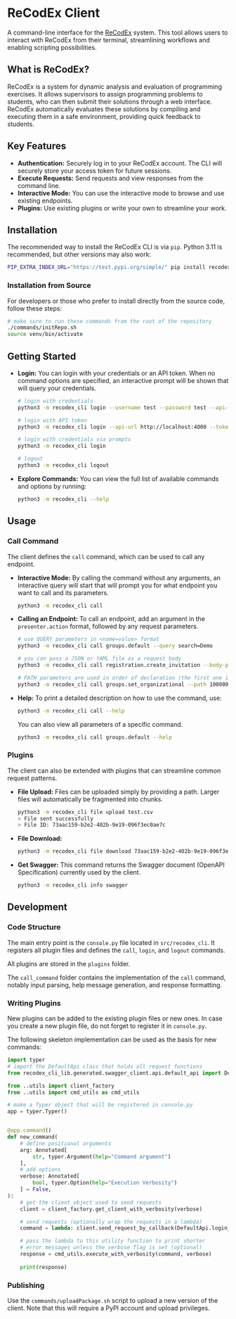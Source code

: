 # ReCodEx Client

A command-line interface for the [ReCodEx](https://recodex.mff.cuni.cz/) system. This tool allows users to interact with ReCodEx from their terminal, streamlining workflows and enabling scripting possibilities.

## What is ReCodEx?

ReCodEx is a system for dynamic analysis and evaluation of programming exercises. It allows supervisors to assign programming problems to students, who can then submit their solutions through a web interface. ReCodEx automatically evaluates these solutions by compiling and executing them in a safe environment, providing quick feedback to students.

## Key Features

* **Authentication:** Securely log in to your ReCodEx account. The CLI will securely store your access token for future sessions.
* **Execute Requests:** Send requests and view responses from the command line.
* **Interactive Mode:** You can use the interactive mode to browse and use existing endpoints.
* **Plugins:** Use existing plugins or write your own to streamline your work.

## Installation

The recommended way to install the ReCodEx CLI is via `pip`. Python 3.11 is recommended, but other versions may also work:

```bash
PIP_EXTRA_INDEX_URL="https://test.pypi.org/simple/" pip install recodex_cli_eceltov
```

### Installation from Source

For developers or those who prefer to install directly from the source code, follow these steps:

```bash
# make sure to run these commands from the root of the repository
./commands/initRepo.sh
source venv/bin/activate
```

## Getting Started

- **Login:** You can login with your credentials or an API token. When no command options are specified, an interactive prompt will be shown that will query your credentials.

    ```bash
    # login with credentials
    python3 -m recodex_cli login --username test --password test --api-url http://localhost:4000 --verbose

    # login with API token
    python3 -m recodex_cli login --api-url http://localhost:4000 --token eyJ... --verbose

    # login with credentials via prompts
    python3 -m recodex_cli login

    # logout
    python3 -m recodex_cli logout
    ```

- **Explore Commands:** You can view the full list of available commands and options by running:

    ```bash
    python3 -m recodex_cli --help
    ```

## Usage

### Call Command

The client defines the `call` command, which can be used to call any endpoint.

- **Interactive Mode:** By calling the command without any arguments, an interactive query will start that will prompt you for what endpoint you want to call and its parameters.


    ```bash
    python3 -m recodex_cli call
    ```

- **Calling an Endpoint:** To call an endpoint, add an argument in the `presenter.action` format, followed by any request parameters.

    ```bash
    # use QUERY parameters in <name=value> format
    python3 -m recodex_cli call groups.default --query search=Demo

    # you can pass a JSON or YAML file as a request body
    python3 -m recodex_cli call registration.create_invitation --body-path invite.yaml

    # PATH parameters are used in order of declaration (the first one is usually the ID)
    python3 -m recodex_cli call groups.set_organizational --path 10000000-2000-4000-8000-160000000000 --body '{"value":true}'
    ```

- **Help:** To print a detailed description on how to use the command, use:

    ```bash
    python3 -m recodex_cli call --help
    ```

    You can also view all parameters of a specific command.

    ```bash
    python3 -m recodex_cli call groups.default --help
    ```

### Plugins

The client can also be extended with plugins that can streamline common request patterns.

- **File Upload:**  Files can be uploaded simply by providing a path. Larger files will automatically be fragmented into chunks.

    ```bash
    python3 -m recodex_cli file upload test.csv 
    > File sent successfully
    > File ID: 73aac159-b2e2-402b-9e19-096f3ec0ae7c
    ```

- **File Download:** 
    ```bash
    python3 -m recodex_cli file download 73aac159-b2e2-402b-9e19-096f3ec0ae7c --out-path test.csv
    ```

- **Get Swagger:** This command returns the Swagger document (OpenAPI Specification) currently used by the client.

    ```bash
    python3 -m recodex_cli info swagger
    ```

## Development

### Code Structure

The main entry point is the `console.py` file located in `src/recodex_cli`.
It registers all plugin files and defines the `call`, `login`, and `logout` commands.

All plugins are stored in the `plugins` folder.

The `call_command` folder contains the implementation of the `call` command, notably input parsing, help message generation, and response formatting.

### Writing Plugins

New plugins can be added to the existing plugin files or new ones.
In case you create a new plugin file, do not forget to register it in `console.py`.

The following skeleton implementation can be used as the basis for new commands:

```python
import typer
# import the DefaultApi class that holds all request functions
from recodex_cli_lib.generated.swagger_client.api.default_api import DefaultApi

from ..utils import client_factory
from ..utils import cmd_utils as cmd_utils

# make a Typer object that will be registered in console.py
app = typer.Typer()


@app.command()
def new_command(
    # define positional arguments
    arg: Annotated[
        str, typer.Argument(help="Command argument")
    ],
    # add options
    verbose: Annotated[
        bool, typer.Option(help="Execution Verbosity")
    ] = False,
):
    # get the client object used to send requests
    client = client_factory.get_client_with_verbosity(verbose)

    # send requests (optionally wrap the requests in a lambda)
    command = lambda: client.send_request_by_callback(DefaultApi.login_presenter_action_default)

    # pass the lambda to this utility function to print shorter
    # error messages unless the verbose flag is set (optional)
    response = cmd_utils.execute_with_verbosity(command, verbose)
    
    print(response)
```

### Publishing

Use the `commands/uploadPackage.sh` script to upload a new version of the client.
Note that this will require a PyPI account and upload privileges.